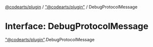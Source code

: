 [@codearts/plugin](../README.md) / ["@codearts/plugin"](../modules/_codearts_plugin_.md) / DebugProtocolMessage

# Interface: DebugProtocolMessage

["@codearts/plugin"](../modules/_codearts_plugin_.md).DebugProtocolMessage
